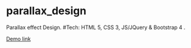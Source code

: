 # parallax_design
Parallax effect Design. #Tech: HTML 5, CSS 3, JS/JQuery & Bootstrap 4 .


<a href="https://sohag21.github.io/parallax_design/">Demo link</a>

